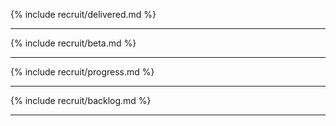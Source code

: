 {% include recruit/delivered.md %}

<hr />

{% include recruit/beta.md %}

<hr />

{% include recruit/progress.md %}

<hr />

{% include recruit/backlog.md %}

<hr />
